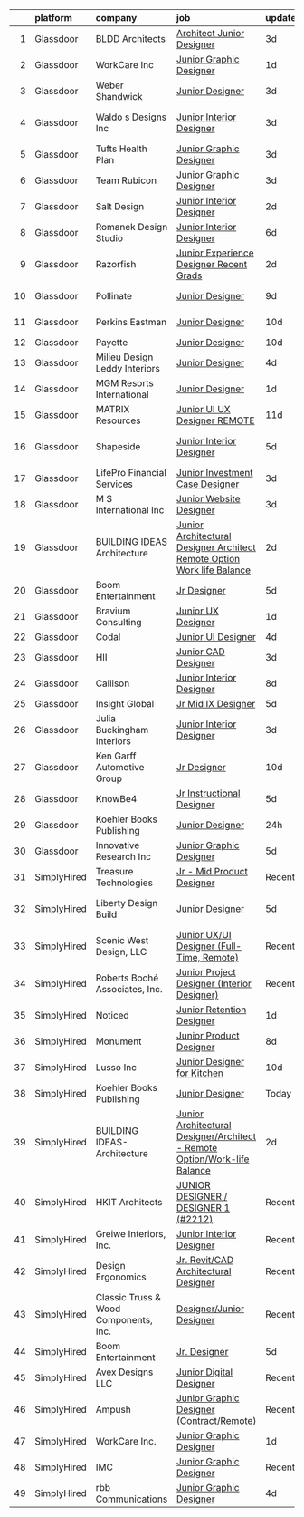 

|    | platform    | company                               | job                                                                                                                                                                                                                                                                                                                                                                                                                                                                                                                                                                                                                                                                                                                                                                                                                                                                                                                                                                                                              | update_time   | location           |
|---:|:------------|:--------------------------------------|:-----------------------------------------------------------------------------------------------------------------------------------------------------------------------------------------------------------------------------------------------------------------------------------------------------------------------------------------------------------------------------------------------------------------------------------------------------------------------------------------------------------------------------------------------------------------------------------------------------------------------------------------------------------------------------------------------------------------------------------------------------------------------------------------------------------------------------------------------------------------------------------------------------------------------------------------------------------------------------------------------------------------|:--------------|:-------------------|
|  1 | Glassdoor   | BLDD Architects                       | [Architect Junior Designer](https://www.glassdoor.com/partner/jobListing.htm?pos=124&ao=1136043&s=58&guid=00000182bf31708ba824846d7c351383&src=GD_JOB_AD&t=SR&vt=w&ea=1&cs=1_99a485ce&cb=1661065064884&jobListingId=1008075679083&jrtk=3-0-1gavj2s65jm5v801-1gavj2s6mi17e801-d89a99037047b913-)                                                                                                                                                                                                                                                                                                                                                                                                                                                                                                                                                                                                                                                                                                                  | 3d            | Decatur, IL        |
|  2 | Glassdoor   | WorkCare Inc                          | [Junior Graphic Designer](https://www.glassdoor.com/partner/jobListing.htm?pos=116&ao=1136043&s=58&guid=00000182bf31708ba824846d7c351383&src=GD_JOB_AD&t=SR&vt=w&cs=1_9c7b6c7e&cb=1661065064884&jobListingId=1008080355853&jrtk=3-0-1gavj2s65jm5v801-1gavj2s6mi17e801-3ce23db56207db34-)                                                                                                                                                                                                                                                                                                                                                                                                                                                                                                                                                                                                                                                                                                                         | 1d            | Remote             |
|  3 | Glassdoor   | Weber Shandwick                       | [Junior Designer](https://www.glassdoor.com/partner/jobListing.htm?pos=121&ao=1136043&s=58&guid=00000182bf31708ba824846d7c351383&src=GD_JOB_AD&t=SR&vt=w&cs=1_a5f0c527&cb=1661065064884&jobListingId=1008076766986&jrtk=3-0-1gavj2s65jm5v801-1gavj2s6mi17e801-065d9e9d0931d6ae-)                                                                                                                                                                                                                                                                                                                                                                                                                                                                                                                                                                                                                                                                                                                                 | 3d            | Washington, DC     |
|  4 | Glassdoor   | Waldo s Designs  Inc                  | [Junior Interior Designer](https://www.glassdoor.com/partner/jobListing.htm?pos=122&ao=1136043&s=58&guid=00000182bf31708ba824846d7c351383&src=GD_JOB_AD&t=SR&vt=w&ea=1&cs=1_cc802905&cb=1661065064884&jobListingId=1008076560334&jrtk=3-0-1gavj2s65jm5v801-1gavj2s6mi17e801-92fd17b391051215-)                                                                                                                                                                                                                                                                                                                                                                                                                                                                                                                                                                                                                                                                                                                   | 3d            | West Hollywood, CA |
|  5 | Glassdoor   | Tufts Health Plan                     | [Junior Graphic Designer](https://www.glassdoor.com/partner/jobListing.htm?pos=114&ao=1136043&s=58&guid=00000182bf31708ba824846d7c351383&src=GD_JOB_AD&t=SR&vt=w&cs=1_aa49dbf6&cb=1661065064883&jobListingId=1008076584296&jrtk=3-0-1gavj2s65jm5v801-1gavj2s6mi17e801-7dde6f76d0b004b1-)                                                                                                                                                                                                                                                                                                                                                                                                                                                                                                                                                                                                                                                                                                                         | 3d            | Remote             |
|  6 | Glassdoor   | Team Rubicon                          | [Junior Graphic Designer](https://www.glassdoor.com/partner/jobListing.htm?pos=119&ao=1136043&s=58&guid=00000182bf31708ba824846d7c351383&src=GD_JOB_AD&t=SR&vt=w&ea=1&cs=1_3d88f31b&cb=1661065064884&jobListingId=1008076492133&jrtk=3-0-1gavj2s65jm5v801-1gavj2s6mi17e801-540c682081206846-)                                                                                                                                                                                                                                                                                                                                                                                                                                                                                                                                                                                                                                                                                                                    | 3d            | Los Angeles, CA    |
|  7 | Glassdoor   | Salt Design                           | [Junior Interior Designer](https://www.glassdoor.com/partner/jobListing.htm?pos=106&ao=1110586&s=58&guid=00000182bf31708ba824846d7c351383&src=GD_JOB_AD&t=SR&vt=w&cs=1_ea536c1e&cb=1661065064882&jobListingId=1008079222657&cpc=E1C07D31E98CBB16&jrtk=3-0-1gavj2s65jm5v801-1gavj2s6mi17e801-351261d620d4d7c5--6NYlbfkN0DK2C-pmrF0sqrfJr4Li3c4X7YMnrkXddQXZaL_6xg-NZtklDZSx_yitR2YKcyRR0FBhT0mA9vLi22JlmVJG1na220lG5P9m8_BQKa_rZIyQJWDApr0dI-i3WrnYcH11f-T03UANNK0jRlpfinMkb_WqxLgqzve20PG9sJeoESt6mQ3m3zbyYGbHU8SnehcW08Yj5Gc1HM2yt08CbYy_5SNh6c4L2AShXhUwomYlHutpE6Lp-tSA4HxVvSWnOQh_uoyCwC1FFp3qK12iaQi9VEHdmYidJphi4eZF3u27DC5jdBzdpF8KNvdgFV2xs1JUgHvFC4GW8smjTcZKGZPGufJ504EnzOTAeVEjuBZ4jCRZA5TgvYAYeqUxlMFKaPVOPf65Ps_3kcefdh8LMh4B5kfXm1CqPjyHbBhRFQhpP1sqi9yz91RdfgbquksbjV3fS9qradD3bsV4P4xxiQrtEYU5GdtMS2ietN6xbFkc4vz9EUegcLPVFDnWhN0ECZgly0hBixbSrrRtlxlM7hF7f841v8RCe2iisZ548B6ccSikL2UbJ4STzQYhDRdM-wihWH8vHnN97ral73Is0D69Yu_pBc5SqKPKi0DRG_e29fnMA%3D%3D)                                       | 2d            | Red Bank, NJ       |
|  8 | Glassdoor   | Romanek Design Studio                 | [Junior Interior Designer](https://www.glassdoor.com/partner/jobListing.htm?pos=105&ao=1110586&s=58&guid=00000182bf31708ba824846d7c351383&src=GD_JOB_AD&t=SR&vt=w&ea=1&cs=1_79e8a463&cb=1661065064882&jobListingId=1008071125770&cpc=DF7064BA3070673B&jrtk=3-0-1gavj2s65jm5v801-1gavj2s6mi17e801-ae86b098eface932--6NYlbfkN0BTy4Vq3kUv-8E8fBOrhZt-7WJQYqv7u2ur6JnxlE7nq4-qXnbw0pV0zIx3gJMYnzlIb8wJfJVN6Ld7rCCQE3bmlrPHd-92xuvaUj7ZPLjy6OM40FN0PBFKDEKhNvDn9d4c_Rd-wq0C4uG6VEQ2fBPDQzI7T-C_OthU6nCYRtdWvhsPPZ4ptMur0-IODcQ7bGlAXhJiEUvCid5VfdBtDgURd7-v36GYRoFKNxAWK1FcrwxQ5AG-q3FZ7oauFSfNSC-LwIaN3mLI2Tj-WyW0vA9a4o3XcRcLsyYQHCL3EWtpeJRj2FoFflMPaRf4aadouietxDGao3MxRqiT3pIOrZd4JntuV0618xKN8rXRUgxbJiSdfAXMAnsHd7MyQ3h-Q22n7Kv-xdFnGw-fojTqZK1zw4amKLj0Ze3RKIZDEtShdMp1qOAOzpxYKJsbr-OqyNeWr9HzmTwGitBE6r2dQyz__32vyqHjB_0a7sBl14h_pTm3S0PSkZUyEptgOO4WFuhtDTzE_p4bVA%3D%3D)                                                                                                                                  | 6d            | Los Angeles, CA    |
|  9 | Glassdoor   | Razorfish                             | [Junior Experience Designer    Recent Grads  ](https://www.glassdoor.com/partner/jobListing.htm?pos=112&ao=1136043&s=58&guid=00000182bf31708ba824846d7c351383&src=GD_JOB_AD&t=SR&vt=w&ea=1&cs=1_aabd99ed&cb=1661065064883&jobListingId=1008080080681&jrtk=3-0-1gavj2s65jm5v801-1gavj2s6mi17e801-d1bcc6dbb406b8eb-)                                                                                                                                                                                                                                                                                                                                                                                                                                                                                                                                                                                                                                                                                               | 2d            | New York, NY       |
| 10 | Glassdoor   | Pollinate                             | [Junior Designer](https://www.glassdoor.com/partner/jobListing.htm?pos=125&ao=1136043&s=58&guid=00000182bf31708ba824846d7c351383&src=GD_JOB_AD&t=SR&vt=w&ea=1&cs=1_7110919e&cb=1661065064885&jobListingId=1008067595692&jrtk=3-0-1gavj2s65jm5v801-1gavj2s6mi17e801-57a8dc349d20f8f0-)                                                                                                                                                                                                                                                                                                                                                                                                                                                                                                                                                                                                                                                                                                                            | 9d            | Portland, OR       |
| 11 | Glassdoor   | Perkins Eastman                       | [Junior Designer](https://www.glassdoor.com/partner/jobListing.htm?pos=129&ao=1136043&s=58&guid=00000182bf31708ba824846d7c351383&src=GD_JOB_AD&t=SR&vt=w&ea=1&cs=1_076b2e48&cb=1661065064890&jobListingId=1008066235258&jrtk=3-0-1gavj2s65jm5v801-1gavj2s6mi17e801-4260db4fd784630c-)                                                                                                                                                                                                                                                                                                                                                                                                                                                                                                                                                                                                                                                                                                                            | 10d           | New York, NY       |
| 12 | Glassdoor   | Payette                               | [Junior Designer](https://www.glassdoor.com/partner/jobListing.htm?pos=128&ao=1136043&s=58&guid=00000182bf31708ba824846d7c351383&src=GD_JOB_AD&t=SR&vt=w&ea=1&cs=1_3b31a2ec&cb=1661065064885&jobListingId=1008064454016&jrtk=3-0-1gavj2s65jm5v801-1gavj2s6mi17e801-abd21da0bed60890-)                                                                                                                                                                                                                                                                                                                                                                                                                                                                                                                                                                                                                                                                                                                            | 10d           | Boston, MA         |
| 13 | Glassdoor   | Milieu Design   Leddy Interiors       | [Junior Designer](https://www.glassdoor.com/partner/jobListing.htm?pos=101&ao=1110586&s=58&guid=00000182bf31708ba824846d7c351383&src=GD_JOB_AD&t=SR&vt=w&ea=1&cs=1_b89d5b4c&cb=1661065064882&jobListingId=1008074396334&cpc=CAF32EB92433BC76&jrtk=3-0-1gavj2s65jm5v801-1gavj2s6mi17e801-1d51c7fa7020f8c1--6NYlbfkN0DLxniXb9xd09bch3T7EymxCrgj1jiT2kSu__xrmi42oF2YgoI96r1rwkU_ndU2KVWfA9Oq8yS73wFcvUG3OJmBvHqYUumnHNAEM6BG9T1yq2jy89v0GY64OubIpyjm4zGVh-wVbVFeYCG3bjOvb6NewT5gUGb1cu07pVpuhz-X3-aKCaO-ZvFj8jGxu-_AhkVd_1U9TFg5FoPn7DeCk2PkgO4KeWaT4ndXWR1ZiCU5MBdAZ9Awh02BUi0JUEjA0XqbWl5n23rzd5WVjoaC01Wl0WF3HUJnYqnFNILNqsuQ57LvIQryKQyt4lN6i_wUBnIk5hntWfdwR9-1CCxBCLFtj4M7KJtUK3R0fFg5Q4HJIaRlJkb6eXts890O7UvhT0M0tteFdAlVXadw4tKP-GXc_0NKRdLQfrSeQpQuUH80SptFZK38iJp9Y4aQT3Eox_e8CwHe65ZheIgbtx0g7FnveSWLfN1XoHtv8qM0lxPDZRYp9cETqtMH6GBb81V6mOGoSTtDPu1ZWw%3D%3D)                                                                                                                                           | 4d            | Skillman, NJ       |
| 14 | Glassdoor   | MGM Resorts International             | [Junior Designer](https://www.glassdoor.com/partner/jobListing.htm?pos=118&ao=1136043&s=58&guid=00000182bf31708ba824846d7c351383&src=GD_JOB_AD&t=SR&vt=w&cs=1_297c487f&cb=1661065064884&jobListingId=1008081888180&jrtk=3-0-1gavj2s65jm5v801-1gavj2s6mi17e801-b41a2001a0a33c09-)                                                                                                                                                                                                                                                                                                                                                                                                                                                                                                                                                                                                                                                                                                                                 | 1d            | Nevada             |
| 15 | Glassdoor   | MATRIX Resources                      | [Junior UI   UX Designer   REMOTE](https://www.glassdoor.com/partner/jobListing.htm?pos=110&ao=1110586&s=58&guid=00000182bf31708ba824846d7c351383&src=GD_JOB_AD&t=SR&vt=w&ea=1&cs=1_c7d62cf5&cb=1661065064883&jobListingId=1008063613141&cpc=654405A9B1E0A9F5&jrtk=3-0-1gavj2s65jm5v801-1gavj2s6mi17e801-93ed54646864d401--6NYlbfkN0De5ppvndiyxA0pMSLQzOe_j9Mra0KF_8EhxTxOKXtZIfhM20E97mGJ28x3XA14Fw347YOZu9H1TW3cLCgiKdU9XDBC-yui81Ij8BUAH8nl8ee4EJiqTqxlFfbk3D2KluRYfYu0o-hUQvrSDoDGqUIsSNBqgrVpxZuBg9O-U62m1upbkFW5Gvtm1BlyQL41WLkfoGZY-3ANn_F4w3qMCKJjWc9K1fk5l-tELWa487geA9jHNFdshbsATCMOnXuV8L1n0Ol0y7T86OQwxemlNf-BMpLdKCi2yWp-Nl7OAei00oEBqs7DBdGe7jCVT4pBuQISfU70aOOZTEl7TTAJ53-0Z_-a2vnJgelFCUHWJRgEAtpnM01My6Ceh2JRkjDTS44XGr4CwX9VA1BAeSJDJ33i1_jsTsn9vvAHC_912l1haFQf4l63-cfLgnJzZFI-Jqgd1iUIEOY05xsF12qp2x1rz4cNoorH4h31nW3Oo-YIJetO059HgjZ-jxmjfIXBva1TIzaVFX9n3PFpNA-byGOqlknMag2_On6XQbUNUSbeFw%3D%3D)                                                                                          | 11d           | Naperville, IL     |
| 16 | Glassdoor   | Shapeside                             | [Junior Interior Designer](https://www.glassdoor.com/partner/jobListing.htm?pos=102&ao=1110586&s=58&guid=00000182bf31708ba824846d7c351383&src=GD_JOB_AD&t=SR&vt=w&ea=1&cs=1_15255f01&cb=1661065064882&jobListingId=1008071924667&cpc=88C71AD61D38E582&jrtk=3-0-1gavj2s65jm5v801-1gavj2s6mi17e801-77affedafec2a65c--6NYlbfkN0CzcDFs8cjNZITHzPaspPYUdxCTppyanGLeq-qEeiOFH-dyeaW5zENTnu-yNCiUFKwl6UWhmStCVTM8e32PjAMChomW1K9YrG3XvytEVbMI0DNH40r9bm__NxFLwj0pW1ifPCaIkqcyTPTqCow8DJPbDnkWBtFXiO1qAcZ14nrRQIIRLpk1CFGyIgDKYlPnswsGjGp6e0X0Pqi00BGJ9iQFf3Qw3xJ21AmsWonzJBdAe3vYGRkmtocqeHGrSZikfUR_pyVx3ZxxJrTbwVTwBrOEL4cOA7UALfrDsocqwtcaHhDYFMC3iLp_c7VF8Y9FqGdfiiM6ouhyjiuJXvtWE7NkMRloXQWe6LoDQnZLiXaY6IBwOrQ4H4PcIBY9Iv4kFxASsNp9neUA8RJoAmba1iKqqgFAMj4wY3YMDkQG-PIOZJtbMoPGK_zQhCMGd-dz3LlOh-cGL7sHjgVnmVe3pwoNJ2p4C41rUANvdv9BZIjf6xjBDh8lSJhCc0k1rfcOW8dmVglgqXHITQ%3D%3D)                                                                                                                                  | 5d            | West Hollywood, CA |
| 17 | Glassdoor   | LifePro Financial Services            | [Junior Investment Case Designer](https://www.glassdoor.com/partner/jobListing.htm?pos=103&ao=1110586&s=58&guid=00000182bf31708ba824846d7c351383&src=GD_JOB_AD&t=SR&vt=w&ea=1&cs=1_51dc3d32&cb=1661065064882&jobListingId=1008076685751&cpc=A938E184CF850189&jrtk=3-0-1gavj2s65jm5v801-1gavj2s6mi17e801-727924652b8fd072--6NYlbfkN0Dx3r3E47sSe5bB3PIy1uzBZvlB7xy2NhfhZMlxQTsxrB8uLyVvmRNwPFYWTBk5FF4WHpjSI-NS59NfzYTDH3ELqzy0YBYVITRUNzKTFbHION4ITYKG9rBmi_5My5BAlMFmVsFVG6HhY3-dQPDDge115hsRmcuXBqmcB7o5MCtFRikzv6LELP-ChSq3VddlmTjEwL-lMCamNiHRVt456rLpeZMR_Cmw5crRony9hq-IFTNWsopl1nSMnavzPyxuD6cFwOyh0J9XEzs5xYGJlg2P5Qpnl8X7Yqef8_arRsDMoxwRYaxqdMaLXc-zxWntoJX6Up9nLzuO0YnDZk5aZn4KguhPQerqj2iX_1EcyumwH30lLi5vCojz7qYEVjtN0kBAydcF8DohpnMTqZGq5e9qk0xPDb7ZjJqw4H8Rbf5QqaifPSUxEmksSdqo7m-69Zj7Dma4BncWFQObjEo3vK23vIRV_E9yvL3FWgmKLUfDtbVA1bQKA9fGe12Wf_RSkpm1pUSOl4vNxw%3D%3D)                                                                                                                           | 3d            | San Diego, CA      |
| 18 | Glassdoor   | M S International  Inc                | [Junior Website Designer](https://www.glassdoor.com/partner/jobListing.htm?pos=104&ao=1110586&s=58&guid=00000182bf31708ba824846d7c351383&src=GD_JOB_AD&t=SR&vt=w&ea=1&cs=1_3c7139bd&cb=1661065064882&jobListingId=1008076344614&cpc=009A9C8147DF705D&jrtk=3-0-1gavj2s65jm5v801-1gavj2s6mi17e801-0cdeb1e93820ea3b--6NYlbfkN0Agvv2PNrG4fo17wRjtZaDfm_r31jTH_nsFWftIhApXGNfkzB-0xlDOpFGDjaoTkELdz_ocnpU_q83d42tEL11bC-gek6fd3ZtJ1kVJ1gN-Wyk_ASHSN6tAnID4dCZIduiFVsbuazI75ZKxA_RqFjheHRtjhndEITHL8htmG7CP8UA7h5XoFVRa-1Ix9T4YiSUHXuCNR1qeG9dRruT8ohDZnuyQCGRKjbLOwwh87P4kTHu66HLcbUEaKycn3cOCVRoT9z6jndfkh7FH_PxIjS8_vSPchnfXRG3uRyvIpxRPXe_yLNVW3rwRItL6o_aMfOrRv9rtDsgnKJMkjsXFq8vLvSp0mLwNhfPeqSuhis_YF161ffyNwBda9BrpOBA08ui0lsQNBAUR5RBt6R4hx1Rs9CMysDlrTDMGl3NKxcCjEYz_cGKY1mr0_NE0WyRGY5f8OgW2BPcyP9iPu_T3QFnhbSwUhiyjORMkL9-FkgYcGbRxolU148UkWRNOD475TjME1WgDTuGHGw%3D%3D)                                                                                                                                   | 3d            | Atlanta, GA        |
| 19 | Glassdoor   | BUILDING IDEAS Architecture           | [Junior Architectural Designer Architect   Remote Option Work life Balance](https://www.glassdoor.com/partner/jobListing.htm?pos=109&ao=1110586&s=58&guid=00000182bf31708ba824846d7c351383&src=GD_JOB_AD&t=SR&vt=w&ea=1&cs=1_32885e69&cb=1661065064883&jobListingId=1008078952658&cpc=32EE424DE2B657EB&jrtk=3-0-1gavj2s65jm5v801-1gavj2s6mi17e801-945de801f3b24e9c--6NYlbfkN0BoeN8o2TtYIymYcGb3iHz_h7Kekt3ZVqOBcUvSGCcqpSj8LuEyzcOfoDYD5kHySqpm_hI2Hzj76eJFJDG6SOH-H5izen7N2Hp8vi3U4r4tVxDqETzaqBRyCJItds8R2SuGoxbC9eJNvIpZXEUg4OVHqFo_Jo0j7gWPtpYdtQjat7-mI_B1b0cj7KEK1rLSAylke4wewQ6RnKgK-_tAQDGB29HiSXTfQSD-sazpqOdUOXas8H_fOPRFqdiss9P-Ol4Rqhi9qIprPLRa07qa9sNl0ybO6JZy-b36m0tSUnkJWWzZk6okNPJ6cmT2WZWEXPaDlrKdpWpnUDYwdlL8Wc329sVQ4bvU-nHN1Vm8VoG6uEUqXtYhP_9Nrk5rykfljk7zkvtSek51nFmi8GikoSLRMu1lg3b6mDl1e5lHvzn1WjBrbg3-XDRPNYwX5dv0bSGwW8xJxnAgV9Jjz0_OL3KEGb5ZCxKBbAEFMn2o5abWvIR_1jbJJgCaHRh295T2E7cX5gTBC4GUBtncWZvccZMwZ1JecqJT12-tBanox0e7h_Raywxv1iI1)                                             | 2d            | Nashville, TN      |
| 20 | Glassdoor   | Boom Entertainment                    | [Jr  Designer](https://www.glassdoor.com/partner/jobListing.htm?pos=115&ao=1136043&s=58&guid=00000182bf31708ba824846d7c351383&src=GD_JOB_AD&t=SR&vt=w&ea=1&cs=1_1a20beff&cb=1661065064884&jobListingId=1008072130952&jrtk=3-0-1gavj2s65jm5v801-1gavj2s6mi17e801-fb85bc7fc190c839-)                                                                                                                                                                                                                                                                                                                                                                                                                                                                                                                                                                                                                                                                                                                               | 5d            | Remote             |
| 21 | Glassdoor   | Bravium Consulting                    | [Junior UX Designer](https://www.glassdoor.com/partner/jobListing.htm?pos=126&ao=1136043&s=58&guid=00000182bf31708ba824846d7c351383&src=GD_JOB_AD&t=SR&vt=w&cs=1_3e5ddf7c&cb=1661065064885&jobListingId=1008081958837&jrtk=3-0-1gavj2s65jm5v801-1gavj2s6mi17e801-13c73f89157908ae-)                                                                                                                                                                                                                                                                                                                                                                                                                                                                                                                                                                                                                                                                                                                              | 1d            | Remote             |
| 22 | Glassdoor   | Codal                                 | [Junior UI Designer](https://www.glassdoor.com/partner/jobListing.htm?pos=117&ao=1136043&s=58&guid=00000182bf31708ba824846d7c351383&src=GD_JOB_AD&t=SR&vt=w&ea=1&cs=1_61014324&cb=1661065064884&jobListingId=1008074763452&jrtk=3-0-1gavj2s65jm5v801-1gavj2s6mi17e801-0f436a2a2c6dba5f-)                                                                                                                                                                                                                                                                                                                                                                                                                                                                                                                                                                                                                                                                                                                         | 4d            | Chicago, IL        |
| 23 | Glassdoor   | HII                                   | [Junior CAD Designer](https://www.glassdoor.com/partner/jobListing.htm?pos=130&ao=1136043&s=58&guid=00000182bf31708ba824846d7c351383&src=GD_JOB_AD&t=SR&vt=w&cs=1_326ccb33&cb=1661065064890&jobListingId=1008076985242&jrtk=3-0-1gavj2s65jm5v801-1gavj2s6mi17e801-7f4300990cca9f63-)                                                                                                                                                                                                                                                                                                                                                                                                                                                                                                                                                                                                                                                                                                                             | 3d            | Newport News, VA   |
| 24 | Glassdoor   | Callison                              | [Junior Interior Designer](https://www.glassdoor.com/partner/jobListing.htm?pos=120&ao=1136043&s=58&guid=00000182bf31708ba824846d7c351383&src=GD_JOB_AD&t=SR&vt=w&cs=1_cf3a9548&cb=1661065064884&jobListingId=1008069022858&jrtk=3-0-1gavj2s65jm5v801-1gavj2s6mi17e801-dc343a25116f2852-)                                                                                                                                                                                                                                                                                                                                                                                                                                                                                                                                                                                                                                                                                                                        | 8d            | Seattle, WA        |
| 25 | Glassdoor   | Insight Global                        | [Jr  Mid IX Designer](https://www.glassdoor.com/partner/jobListing.htm?pos=111&ao=1110586&s=58&guid=00000182bf31708ba824846d7c351383&src=GD_JOB_AD&t=SR&vt=w&cs=1_937eb618&cb=1661065064883&jobListingId=1008072193267&cpc=8795CF9063CD573D&jrtk=3-0-1gavj2s65jm5v801-1gavj2s6mi17e801-a1f51da21cd901d9--6NYlbfkN0BKkHZu3wF05EeDimN_p6sYpKCMArvwa95YdH7UpkaBCqc7l59ErwqcIquYO0j72peJIlMbi6TO9Q0uBErUWlVnHqDb0FphU072g6Il_BmNl61zcTQFXY1sSyS8gXGWk1XFM2rbMLCZ4ena5dnGuAendnE-ZBhDvm8TmYpou4iif2yMp2cBtm3W_eCc7a0M1JLWSAgt-fMPNfbHUu-r-0VLQWt8trawZjAo8rQhoaCCa49T7SXKqFqP3glTicquPyJoShA3mrq8Sl57kW0zZz0qc5XNuMcmxDirbjm1T04mmK-lbyVgh7oQk2OAbw1uHVAhlvLm-kDFbQYd9C-2cXpCV_3Wv8tM4og4uIqely1MQcxfJO8-rxcq79FExLtvE632Q8ulJL8oHGVf_CDgzjlmULQUNQChVmyHvUtdaap-FFe02h7N3arU-zZicr1SNDWXryAAXZajAAF0xRMMfnIvsIWAlk4vYJM_uFOUNChanw%3D%3D)                                                                                                                                                                            | 5d            | Houston, TX        |
| 26 | Glassdoor   | Julia Buckingham Interiors            | [Junior Interior Designer](https://www.glassdoor.com/partner/jobListing.htm?pos=123&ao=1136043&s=58&guid=00000182bf31708ba824846d7c351383&src=GD_JOB_AD&t=SR&vt=w&ea=1&cs=1_429537a1&cb=1661065064884&jobListingId=1008076379483&jrtk=3-0-1gavj2s65jm5v801-1gavj2s6mi17e801-f2be3bf82c63d7b2-)                                                                                                                                                                                                                                                                                                                                                                                                                                                                                                                                                                                                                                                                                                                   | 3d            | Scottsdale, AZ     |
| 27 | Glassdoor   | Ken Garff Automotive Group            | [Jr  Designer](https://www.glassdoor.com/partner/jobListing.htm?pos=108&ao=1110586&s=58&guid=00000182bf31708ba824846d7c351383&src=GD_JOB_AD&t=SR&vt=w&cs=1_6f41521d&cb=1661065064883&jobListingId=1008066164945&cpc=FD1C1DA32C38CFA7&jrtk=3-0-1gavj2s65jm5v801-1gavj2s6mi17e801-e8e1c33876b62a49--6NYlbfkN0DWNxUpx1FIDChmF3mD_RaynoTOVGBPPSruuFJft2lLTa0wyvipPxiVJe-hGBm1rAmoOeH7sI7CtAvSowuP3C3gRpGfWk_ReElBwRqggCqS-nX4-ar58GGkNG7Js_4tA7IvHeQlVE2kyDj7zXgclcCb-8m1Uzfw9N6nMPHLT56N5-H89QJDNtcSVl2P_BnNAELEC6M-IkkLEAEuuemN5VPDR49_nlJj6Ol1ZssR35NJMt1OQnxE6TdtZxvNfiTUG8pVmvKCRuGfitvFVjlDYXfdcWsma-nmGqzM_g_YovyJFiOfHaPgllu7C-frvFYIAfX7dtlPuUXtVRW7XFrVS266DxAMLmvDt5m8mHEBiBoks9KiF5W8QHaA9JJmlh2VJzpyKXWJqicsnW2lU4Knmjt_RWWUgVUK6AjbN995Kphy4qJKwx0tUwAIBY9B5mnbgqeP4vWtHI8XNPgOWv8AO6Vh11RS9LMOwGzKI512Cp3jqgKCsaoFSVCb5eIW1De6pBu6ALKIuSOFtUNm2ctAuB1h2rAj7aiZcu6JCVQ0KvNGyipkbYif5VjCwmig0seh0DqsOLvZ9H0IGh6d2nZxC7QnY2-WjMS3n5NRuRgc1Y-ah89Z9xZB4ePnVE8nlYrL29Ye6A8NnQtAe7NxRHNSOG-uovK5FytxMoQ%3D) | 10d           | Salt Lake City, UT |
| 28 | Glassdoor   | KnowBe4                               | [Jr  Instructional Designer](https://www.glassdoor.com/partner/jobListing.htm?pos=127&ao=1136043&s=58&guid=00000182bf31708ba824846d7c351383&src=GD_JOB_AD&t=SR&vt=w&ea=1&cs=1_a4b4bf24&cb=1661065064885&jobListingId=1008072445544&jrtk=3-0-1gavj2s65jm5v801-1gavj2s6mi17e801-59aa386d6322adbe-)                                                                                                                                                                                                                                                                                                                                                                                                                                                                                                                                                                                                                                                                                                                 | 5d            | Clearwater, FL     |
| 29 | Glassdoor   | Koehler Books Publishing              | [Junior Designer](https://www.glassdoor.com/partner/jobListing.htm?pos=113&ao=1136043&s=58&guid=00000182bf31708ba824846d7c351383&src=GD_JOB_AD&t=SR&vt=w&ea=1&cs=1_50059079&cb=1661065064883&jobListingId=1008082516249&jrtk=3-0-1gavj2s65jm5v801-1gavj2s6mi17e801-d94c970f05614cb6-)                                                                                                                                                                                                                                                                                                                                                                                                                                                                                                                                                                                                                                                                                                                            | 24h           | Remote             |
| 30 | Glassdoor   | Innovative Research  Inc              | [Junior Graphic Designer](https://www.glassdoor.com/partner/jobListing.htm?pos=107&ao=1110586&s=58&guid=00000182bf31708ba824846d7c351383&src=GD_JOB_AD&t=SR&vt=w&ea=1&cs=1_9a6c19cd&cb=1661065064883&jobListingId=1008072178650&cpc=32EE424DE2B657EB&jrtk=3-0-1gavj2s65jm5v801-1gavj2s6mi17e801-f0552f809532a90f--6NYlbfkN0DedFZfQEz04ola26bCFacloVDWpx8uxQ7WtNSJrUFaEljaYVi2wDr0ZuMc3dZZ74W9qJzEKuVNR2UDbr6d3DHDXvRY91amvnnnBK2yUi5jC0HFyH_hWrrYkg50Yd5FFyWkz76XLUES4yIaXlGyuB2UtPMQ1wSbjhDANZhnkmjZO4N-7VhcrJB845wEPFQBE_cVk-H9iHBOP4p3ePGKsdPkvTr1_YEe29Dh6gvNmyUtCqR3y3bWqlWaPy_ncZdhuf7wXboQgXlsCBhUErCtQQ1Nl0cEF_gzjVQVQD-0KgMxX3c0MbTtQQlZsa_ii42djT4pa_CjZzXArn2B5NxVsOWwPvSUX2o1x1GcwNJ5b4iLt90oiobez9LEawlk62VtmJ5P4EpR1LuMDXuw9B7634v-V_tPs8z14mDgNtuRnUuWrO3xJ_GZUEvPYq8kx96huP8zoKlzzHMkUSBvDz3GFOi6Krlrzrf8S5HY5WMUZ1kZMGSL39nOrO78xu6GT0i0dUE%3D)                                                                                                                                                 | 5d            | Novi, MI           |
| 31 | SimplyHired | Treasure Technologies                 | [Jr - Mid Product Designer](https://www.simplyhired.com/job/OQ6CF7nR6RKjsblUVuDdRnfC51Q_LTFT0dhaDADR9wZMkWA_DerGRg?q=junior+designer)                                                                                                                                                                                                                                                                                                                                                                                                                                                                                                                                                                                                                                                                                                                                                                                                                                                                            | Recently      | Remote             |
| 32 | SimplyHired | Liberty Design Build                  | [Junior Designer](https://www.simplyhired.com/job/3LP_njsfXRefnif2QWk7ytEBQ5VPg4Qh_bCMS0eqmvS5p2-xBBEt8A?q=junior+designer)                                                                                                                                                                                                                                                                                                                                                                                                                                                                                                                                                                                                                                                                                                                                                                                                                                                                                      | 5d            | Grand Junction, CO |
| 33 | SimplyHired | Scenic West Design, LLC               | [Junior UX/UI Designer (Full-Time, Remote)](https://www.simplyhired.com/job/YbNMFwbzpJUjmzsk0lZfx3i-tlmRPji2pJhSDc_OC6zFmAWUvoVAJA?q=junior+designer)                                                                                                                                                                                                                                                                                                                                                                                                                                                                                                                                                                                                                                                                                                                                                                                                                                                            | Recently      | Remote             |
| 34 | SimplyHired | Roberts Boché Associates, Inc.        | [Junior Project Designer (Interior Designer)](https://www.simplyhired.com/job/KWOdaQqdeHSS3lxqyCuR0Qwr_xWV4CC7XwjArgbynArE8r030Ypxlg?q=junior+designer)                                                                                                                                                                                                                                                                                                                                                                                                                                                                                                                                                                                                                                                                                                                                                                                                                                                          | Recently      | Benicia, CA        |
| 35 | SimplyHired | Noticed                               | [Junior Retention Designer](https://www.simplyhired.com/job/hZ926VwX8WCkyunm0z6WkQWczIinOsqmPz8QgaD39NbD3ztdSSIh4g?q=junior+designer)                                                                                                                                                                                                                                                                                                                                                                                                                                                                                                                                                                                                                                                                                                                                                                                                                                                                            | 1d            | Remote             |
| 36 | SimplyHired | Monument                              | [Junior Product Designer](https://www.simplyhired.com/job/zeN9YpatO9K8WxNwfrTYGguhibeSZT1zk-8SOd3Mq7fqlQl9-e6JEA?q=junior+designer)                                                                                                                                                                                                                                                                                                                                                                                                                                                                                                                                                                                                                                                                                                                                                                                                                                                                              | 8d            | New York, NY       |
| 37 | SimplyHired | Lusso Inc                             | [Junior Designer for Kitchen](https://www.simplyhired.com/job/9MqBBRr1RnHPsNJRV8CTYDaKoIulYtkM85JmJ6c02dMgHUx06_jJjA?q=junior+designer)                                                                                                                                                                                                                                                                                                                                                                                                                                                                                                                                                                                                                                                                                                                                                                                                                                                                          | 10d           | San Jose, CA       |
| 38 | SimplyHired | Koehler Books Publishing              | [Junior Designer](https://www.simplyhired.com/job/ho4Jnik6gaR3E2Fr0_1DmJLfXN0h7FsRbyysMtu2Nhg25kjjpAYkpA?q=junior+designer)                                                                                                                                                                                                                                                                                                                                                                                                                                                                                                                                                                                                                                                                                                                                                                                                                                                                                      | Today         | Remote             |
| 39 | SimplyHired | BUILDING IDEAS-Architecture           | [Junior Architectural Designer/Architect - Remote Option/Work-life Balance](https://www.simplyhired.com/job/fQLbNtV506RHUhvvbam4f6Wphdwmk9zs8hPXaer8b-kWDxgGehEp1Q?q=junior+designer)                                                                                                                                                                                                                                                                                                                                                                                                                                                                                                                                                                                                                                                                                                                                                                                                                            | 2d            | Nashville, TN      |
| 40 | SimplyHired | HKIT Architects                       | [JUNIOR DESIGNER / DESIGNER 1 (#2212)](https://www.simplyhired.com/job/vk-SUa1ItIVWvgDLCciMNGKZGcgWnKhLZPOUvmxfX60FUVfekJDXsA?q=junior+designer)                                                                                                                                                                                                                                                                                                                                                                                                                                                                                                                                                                                                                                                                                                                                                                                                                                                                 | Recently      | Oakland, CA        |
| 41 | SimplyHired | Greiwe Interiors, Inc.                | [Junior Interior Designer](https://www.simplyhired.com/job/UDsuRSypSKQfltzbasa3w0rMr4htIPVArX1GgzyIqbvP4ubBg7TK9g?q=junior+designer)                                                                                                                                                                                                                                                                                                                                                                                                                                                                                                                                                                                                                                                                                                                                                                                                                                                                             | Recently      | Cincinnati, OH     |
| 42 | SimplyHired | Design Ergonomics                     | [Jr. Revit/CAD Architectural Designer](https://www.simplyhired.com/job/vALSwbc074iJ6CuqZVpoNo7oxSbm0chbGHQEoIWHTRW4m4zjbnB2iA?q=junior+designer)                                                                                                                                                                                                                                                                                                                                                                                                                                                                                                                                                                                                                                                                                                                                                                                                                                                                 | Recently      | Fall River, MA     |
| 43 | SimplyHired | Classic Truss & Wood Components, Inc. | [Designer/Junior Designer](https://www.simplyhired.com/job/FGqsakCnujAqK9zJ0Rb0LjxcM6RXSGOEWIGiN4Zx0Ovay5aTpq7k7Q?q=junior+designer)                                                                                                                                                                                                                                                                                                                                                                                                                                                                                                                                                                                                                                                                                                                                                                                                                                                                             | Recently      | Clarksville, IN    |
| 44 | SimplyHired | Boom Entertainment                    | [Jr. Designer](https://www.simplyhired.com/job/d7AfOz_RCSXST8ADCrj79CGt3SLSaHJZcLBg5JKlNpRMXy7bUWIMwQ?q=junior+designer)                                                                                                                                                                                                                                                                                                                                                                                                                                                                                                                                                                                                                                                                                                                                                                                                                                                                                         | 5d            | Remote             |
| 45 | SimplyHired | Avex Designs LLC                      | [Junior Digital Designer](https://www.simplyhired.com/job/-74LSMpVWwq90Q0qk7gYmaLHecG-Fj01940sPSsfvVIRck3_Oo97mg?q=junior+designer)                                                                                                                                                                                                                                                                                                                                                                                                                                                                                                                                                                                                                                                                                                                                                                                                                                                                              | Recently      | Remote             |
| 46 | SimplyHired | Ampush                                | [Junior Graphic Designer (Contract/Remote)](https://www.simplyhired.com/job/HHQlr66APecfdgc7dNHyMOeFW8Xvc_TnF2kK90-Zu1ZxoCFbt8fK1g?q=junior+designer)                                                                                                                                                                                                                                                                                                                                                                                                                                                                                                                                                                                                                                                                                                                                                                                                                                                            | Recently      | San Francisco, CA  |
| 47 | SimplyHired | WorkCare Inc.                         | [Junior Graphic Designer](https://www.simplyhired.com/job/tiVhWDVA_n814deUQfzQy9Lm8nT3nQs_C0AreYrMuqbEtF97tqIwhg?q=junior+designer)                                                                                                                                                                                                                                                                                                                                                                                                                                                                                                                                                                                                                                                                                                                                                                                                                                                                              | 1d            | Remote             |
| 48 | SimplyHired | IMC                                   | [Junior Graphic Designer](https://www.simplyhired.com/job/q11ugwCq0r9_HNrj39reIR-RYMGNAajNfcJjDWikoU0_FpmVSAAEWA?q=junior+designer)                                                                                                                                                                                                                                                                                                                                                                                                                                                                                                                                                                                                                                                                                                                                                                                                                                                                              | Recently      | Remote             |
| 49 | SimplyHired | rbb Communications                    | [Junior Graphic Designer](https://www.simplyhired.com/job/IBBTN3mGKUGstdMCWqvgKy9wgBSUUrvb_j39dQwJ_RBZyQNQxgvQyg?q=junior+designer)                                                                                                                                                                                                                                                                                                                                                                                                                                                                                                                                                                                                                                                                                                                                                                                                                                                                              | 4d            | Remote             |